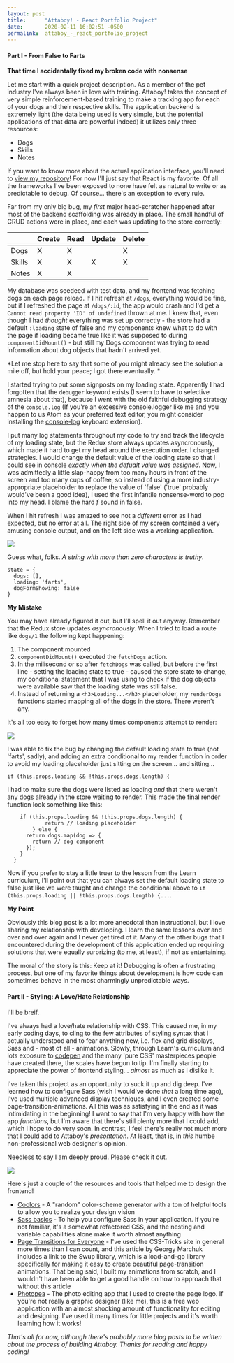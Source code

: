 ```yaml
---
layout: post
title:      "Attaboy! - React Portfolio Project"
date:       2020-02-11 16:02:51 -0500
permalink:  attaboy_-_react_portfolio_project
---
```



#### Part I - From False to Farts 
**That time I accidentally fixed my broken code with nonsense**

Let me start with a quick project description. As a member of the pet industry I've always been in love with training. Attaboy! takes the concept of very simple reinforcement-based training to make a tracking app for each of your dogs and their respective skills. The application backend is extremely light (the data being used is very simple, but the potential applications of that data are powerful indeed) it utilizes only three resources: 
* Dogs
* Skills
* Notes 

If you want to know more about the actual application interface, you'll need to [view my repository](https://github.com/Eli1771/dog-trainer)! For now I'll just say that React is my favorite. Of all the frameworks I've been exposed to none have felt as natural to write or as predictable to debug. Of course... there's an exception to every rule. 

Far from my only big bug, my *first* major head-scratcher happened after most of the backend scaffolding was already in place. The small handful of CRUD actions were in place, and each was updating to the store correctly:


| | Create | Read | Update | Delete | 
|-----|----|----|----|------|
| Dogs | X | X | | X| 
| Skills | X | X | X | X | 
| Notes | X | X |    |   |    |


My database was seedeed with test data, and my frontend was fetching dogs on each page reload. If I hit refresh at `/dogs`, everything would be fine, but if I refreshed the page at `/dogs/:id`, the app would crash and I'd get a `Cannot read property 'ID' of undefined` thrown at me. I knew that, even though I had *thought* everything was set up correctly - the store had a default `:loading` state of false and my components knew what to do with the page if loading became true like it was supposed to during `componentDidMount()` - but still my Dogs component was trying to read information about dog objects that hadn't arrived yet. 

*Let me stop here to say that some of you might already see the solution a mile off, but hold your peace; I got there eventually. *

I started trying to put some signposts on my loading state. Apparently I had forgotten that the `debugger` keyword exists (I seem to have to selective amnesia about that), because I went with the old faithful debugging strategy of the `console.log` (If you're an excessive console.logger like me and you happen to us Atom as your preferred text editor, you might consider installing the [console-log](https://atom.io/packages/console-log) keyboard extension). 

I put many log statements throughout my code to try and track the lifecycle of my loading state, but the Redux store always updates asyncronously, which made it hard to get my head around the execution order. I changed strategies. I would change the default value of the loading state so that I could see in console *exactly when the defualt value was assigned*. Now, I was admittedly a little slap-happy from too many hours in front of the screen and too many cups of coffee, so instead of using a more industry-appropriate placeholder to replace the value of 'false' ('true' probably would've been a good idea), I used the first infantile nonsense-word to pop into my head. I blame the hard *f* sound in false. 

When I hit refresh I was amazed to see not a *different* error as I had expected, but no error at all. The right side of my screen contained a very amusing console output, and on the left side was a working application.

![](https://i.imgur.com/A60642X.png)

Guess what, folks. *A string with more than zero characters is truthy*. 

```
state = {
  dogs: [],
  loading: 'farts',
  dogFormShowing: false
}
```

**My Mistake**

You may have already figured it out, but I'll spell it out anyway. Remember that the Redux store updates *asyncronously*. When I tried to load a route like `dogs/1` the following kept happening:
1. The component mounted
2. `componentDidMount()` executed the `fetchDogs` action. 
3. In the milisecond or so after `fetchDogs` was called, but before the first line - setting the loading state to true - caused the store state to change, my conditional statement that I was using to check if the dog objects were available saw that the loading state was  still false. 
4. Instead of returning a `<h3>Loading...</h3>` placeholder, my `renderDogs` functions started mapping all of the dogs in the store. There weren't any. 

It's all too easy to forget how many times components attempt to render: 

![](https://i.imgur.com/uOuCjHV.png)

I was able to fix the bug by changing the default loading state to true (not 'farts', sadly), and adding an extra conditional to my render function in order to avoid my loading placeholder just sitting on the screen... and sitting... 

`if (this.props.loading && !this.props.dogs.length) {`

I had to make sure the dogs were listed as loading *and* that there weren't any dogs already in the store waiting to render. This made the final render function look something like this: 

```renderDogs = dogs => {
    if (this.props.loading && !this.props.dogs.length) {
		    return // loading placeholder
		} else {
      return dogs.map(dog => {
        return // dog component
      });
    }
  }
```

Now if you prefer to stay a little truer to the lesson from the Learn curriculum, I'll point out that you can always set the default loading state to false just like we were taught and change the conditional above to `if (this.props.loading || !this.props.dogs.length) {...`.



**My Point**

Obviously this blog post is a lot more anecdotal than instructional, but I love sharing my relationship with developing. I learn the same lessons over and over and over again and I never get tired of it. Many of the other bugs that I encountered during the development of this application ended up requiring solutions that were equally surprizing (to me, at least), if not as entertaining. 

The moral of the story is this: Keep at it! Debugging is often a frustrating process, but one of my favorite things about development is how code can sometimes behave in the most charmingly unpredictable ways. 

#### Part  II - Styling: A Love/Hate Relationship

I'll be breif.

I've always had a love/hate relationship with CSS. This caused me, in my early coding days, to cling to the few attributes of styling syntax that I actually understood and to fear anything new, i.e. flex and grid displays, Sass and - most of all - animations. Slowly, through Learn's curriculum and lots exposure to [codepen](https://codepen.io/) and the many 'pure CSS' masterpieces people have created there, the scales have begun to tip. I'm finally starting to appreciate the power of frontend styling... *almost* as much as I dislike it. 

I've taken this project as an opportunity to suck it up and dig deep. I've learned how to configure Sass (wish I would've done *that* a long time ago), I've used multiple advanced display techniques, and I even created some page-transition-animations. All this was as satisfying in the end as it was intimidating in the beginning! I want to say that I'm very happy with how the app *functions*, but I'm aware that there's still plenty more that I could add, which I hope to do very soon. In contrast, I feel there's really not much more that I could add to Attaboy's *presontation*. At least, that is, in *this* humbe non-professional web designer's opinion.

Needless to say I am deeply proud. Please check it out. 

![](https://i.imgur.com/UDx0I3s.png)

Here's just a couple of the resources and tools that helped me to design the frontend! 
* [Coolors](https://coolors.co/) - A "random" color-scheme generator with a ton of helpful tools to allow you to realize your design vision
* [Sass basics](https://sass-lang.com/guide) - To help you configure Sass in your application. If you're not familiar, it's a somewhat refactored CSS, and the nesting and variable capabilities alone make it worth almost anything
* [Page Transitions for Everyone](https://css-tricks.com/page-transitions-for-everyone/) - I've used the CSS-Tricks site in general more times than I can count, and this article  by Georgy Marchuk includes a link to the Swup library, which is a load-and-go library specifically for making it easy to create beautiful page-transition animations. That being said, I built my animations from scratch, and I wouldn't have been able to get a good handle on how to approach that without this article
* [Photopea](https://www.photopea.com/) - The photo editing app that I used to create the page logo. If you're not really a graphic designer (like me), this is a free web application with an almost shocking amount of functionality for editing and designing. I've used it many times for little projects and it's worth learning how it works! 


*That's all for now, although there's probably more blog posts to be written about the process of building Attaboy. Thanks for reading and happy coding!* 
